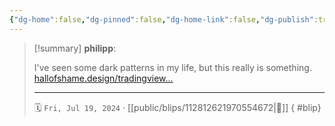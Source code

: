 ```yaml
---
{"dg-home":false,"dg-pinned":false,"dg-home-link":false,"dg-publish":true,"type":"blip","disabled rules":["yaml-title","yaml-title-alias","file-name-heading"],"title":"philipp on mastodon @ 2024-07-19","created-date":"2024-07-19T10:13:22","id":112812621970554670,"updated-date":"2025-05-02T08:50:44","dg-path":"blips/112812621970554672.md","permalink":"/blips/112812621970554672/","dgPassFrontmatter":true,"created":"2024-07-19T10:13:22","updated":"2025-05-02T08:50:44"}
---
```


> [!summary] **philipp**:
>
> I've seen some dark patterns in my life, but this really is something. [hallofshame.design/tradingview…](https://hallofshame.design/tradingview-emotional-subscription-cancellation/)
> - - -
>
> 🗓️ `Fri, Jul 19, 2024` · [[public/blips/112812621970554672\|🔗]]
{ #blip}

